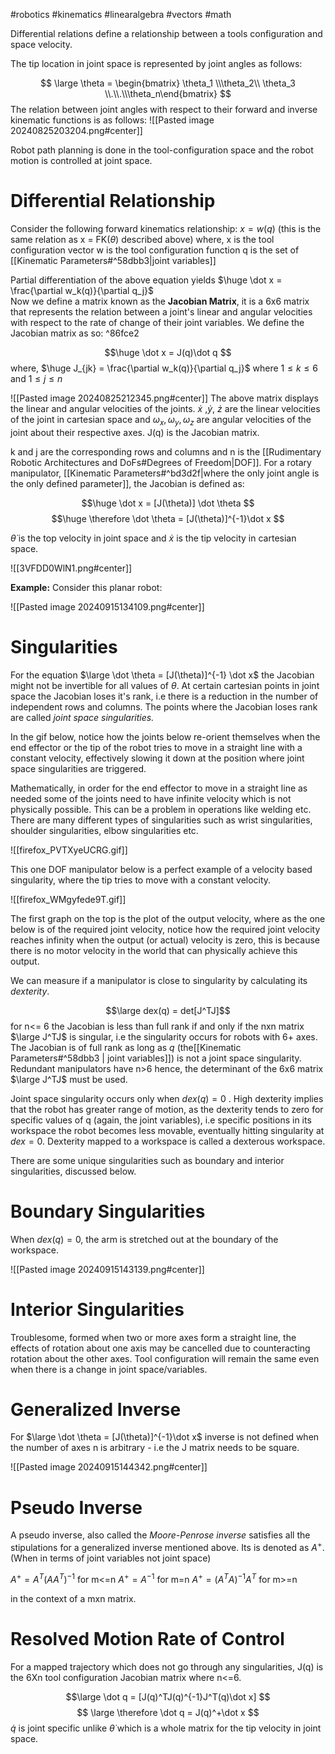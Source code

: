 #robotics #kinematics #linearalgebra #vectors #math 

Differential relations define a relationship between a tools configuration and space velocity. 

The tip location in joint space is represented by joint angles as follows: 

$$ \large
\theta = \begin{bmatrix} \theta_1 \\\theta_2\\ \theta_3 \\.\\.\\\theta_n\end{bmatrix}
$$
The relation between joint angles with respect to their forward and inverse kinematic functions is as follows: 
![[Pasted image 20240825203204.png#center]]

Robot path planning is done in the tool-configuration space and the robot motion is controlled at joint space. 

# Differential Relationship 

Consider the following forward kinematics relationship: $x = w(q)$ 
(this is the same relation as x = FK($\theta$) described above)
where, 
x is the tool configuration vector
w is the tool configuration function
q is the set of [[Kinematic Parameters#^58dbb3|joint variables]]

Partial differentiation of the above equation yields $\huge \dot x = \frac{\partial w_k(q)}{\partial q_j}$  
Now we define a matrix known as the **Jacobian Matrix**, it is a 6x6 matrix that represents the relation between a joint's linear and angular velocities with respect to the rate of change of their joint variables. We define the Jacobian matrix as so:  ^86fce2

$$\huge
\dot x = J(q)\dot q
$$
where, $\huge J_{jk} = \frac{\partial w_k(q)}{\partial q_j}$ where $1 \le k\le 6$ and  $1 \le j\le n$

![[Pasted image 20240825212345.png#center]]
The above matrix displays the linear and angular velocities of the joints. $\dot x$ ,$\dot y$, $\dot z$ are the linear velocities of the joint in cartesian space and $\omega_x, \omega_y,\omega_z$ are angular velocities of the joint about their respective axes. J(q) is the Jacobian matrix.

k and j are the corresponding rows and columns and n is the [[Rudimentary Robotic Architectures and DoFs#Degrees of Freedom|DOF]]. 
For a rotary manipulator, [[Kinematic Parameters#^bd3d2f|where the only joint angle is the only defined parameter]], the Jacobian is defined as: 

$$\huge
\dot x = [J(\theta)] \dot \theta
$$
$$\huge
\therefore \dot \theta = [J(\theta)]^{-1}\dot x
$$

$\dot \theta$ is the top velocity in joint space and $\dot x$ is the tip velocity in cartesian space. 


![[3VFDD0WlN1.png#center]]

**Example:** 
Consider this planar robot:

![[Pasted image 20240915134109.png#center]]

# Singularities 

For the equation $\large \dot \theta = [J(\theta)]^{-1} \dot x$  the Jacobian might not be invertible for all values of $\theta$. At certain cartesian points in joint space the Jacobian loses it's rank, i.e there is a reduction in the number of independent rows and columns.  The points where the Jacobian loses rank are called *joint space singularities.* 

In the gif below, notice how the joints below re-orient themselves when the end effector or the tip of the robot tries to move in a straight line with a constant velocity, effectively slowing it down at the position where joint space singularities are triggered. 

Mathematically, in order for the end effector to move in a straight line as needed some of the joints need to have infinite velocity which is not physically possible. This can be a problem in operations like welding etc. There are many different types of singularities such as wrist singularities, shoulder singularities, elbow singularities etc. 

![[firefox_PVTXyeUCRG.gif]] 

This one DOF manipulator below is a perfect example of a velocity based singularity, where the tip tries to move with a constant velocity.


![[firefox_WMgyfede9T.gif]]

The first graph on the top is the plot of the output velocity, where as the one below is of the required joint velocity, notice how the required joint velocity reaches infinity when the output (or actual) velocity is zero, this is because there is no motor velocity in the world that can physically achieve this output. 

We can measure if a manipulator is close to singularity by calculating its *dexterity*.

$$\large dex(q) = det[J^TJ]$$
for n<= 6 the Jacobian is less than full rank if and only if the nxn matrix $\large J^TJ$ is singular, i.e the singularity occurs for robots with 6+ axes. The Jacobian is of full rank as long as *q* (the[[Kinematic Parameters#^58dbb3 | joint variables]]) is not a joint space singularity.  Redundant manipulators have n>6 hence, the determinant of the 6x6 matrix $\large J^TJ$ must be used. 

Joint space singularity occurs only when $dex(q) =0$ . High dexterity implies that the robot has greater range of motion, as the dexterity tends to zero for specific values of q (again, the joint variables), i.e specific positions in its workspace the robot becomes less movable, eventually hitting singularity at $dex =0$. Dexterity mapped to a workspace is called a dexterous workspace.    

There are some unique singularities such as boundary and interior singularities, discussed below.

# Boundary Singularities 

When $dex(q) = 0$, the arm is stretched out at the boundary of the workspace. 

![[Pasted image 20240915143139.png#center]]

# Interior Singularities 

Troublesome, formed when two or more axes form a straight line, the effects of rotation about one axis may be cancelled due to counteracting rotation about the other axes. Tool configuration will remain the same even when there is a change in joint space/variables. 

# Generalized Inverse 

For $\large \dot \theta = [J(\theta)]^{-1}\dot x$  inverse is not defined when the number of axes n is arbitrary - i.e the J matrix needs to be square. 

![[Pasted image 20240915144342.png#center]]
# Pseudo Inverse 

A pseudo inverse, also called the *Moore-Penrose inverse* satisfies all the stipulations for a generalized inverse mentioned above. Its is denoted as $A^+$. (When in terms of joint variables not joint space)

$A^+ = A^T(AA^T)^{-1}$  for m<=n
$A^+ = A^{-1}$  for m=n 
$A^+ = (A^TA)^{-1}A^T$   for m>=n

in the context of a mxn matrix.

# Resolved Motion Rate of Control 

For a mapped trajectory which does not go through any singularities, J(q) is the 6Xn tool configuration Jacobian matrix where n<=6. 

$$\large
\dot q = [J(q)^TJ(q)^{-1}J^T(q)\dot x] 
$$
$$
\large \therefore \dot q = J(q)^+\dot x
$$
$\dot q$ is joint specific unlike $\dot \theta$ which is a whole matrix for the tip velocity in joint space. 





